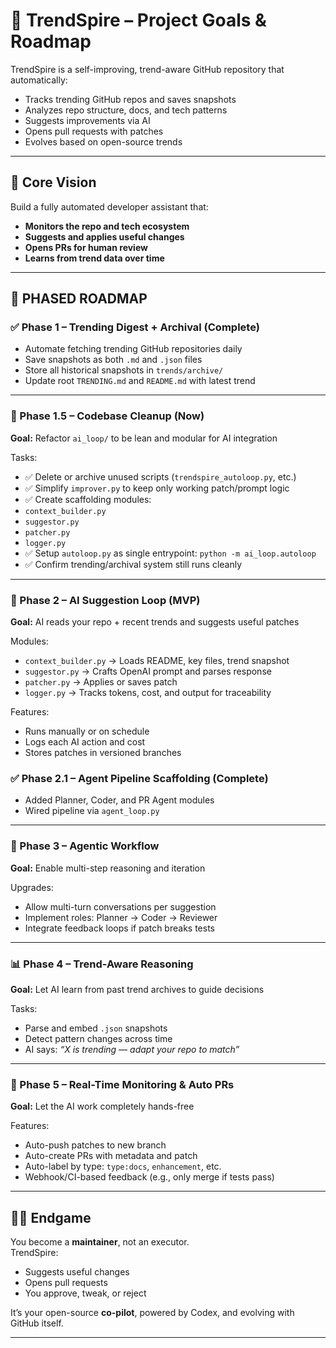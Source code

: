 # 🧠 TrendSpire – Project Goals & Roadmap

TrendSpire is a self-improving, trend-aware GitHub repository that automatically:
- Tracks trending GitHub repos and saves snapshots
- Analyzes repo structure, docs, and tech patterns
- Suggests improvements via AI
- Opens pull requests with patches
- Evolves based on open-source trends

---

## 🎯 Core Vision

Build a fully automated developer assistant that:
- **Monitors the repo and tech ecosystem**
- **Suggests and applies useful changes**
- **Opens PRs for human review**
- **Learns from trend data over time**

---

## 🧱 PHASED ROADMAP

### ✅ Phase 1 – Trending Digest + Archival (Complete)
- Automate fetching trending GitHub repositories daily
- Save snapshots as both `.md` and `.json` files
- Store all historical snapshots in `trends/archive/`
- Update root `TRENDING.md` and `README.md` with latest trend

---

### 🔧 Phase 1.5 – Codebase Cleanup (Now)
**Goal:** Refactor `ai_loop/` to be lean and modular for AI integration

Tasks:
 - ✅ Delete or archive unused scripts (`trendspire_autoloop.py`, etc.)
 - ✅ Simplify `improver.py` to keep only working patch/prompt logic
 - ✅ Create scaffolding modules:
  - `context_builder.py`
  - `suggestor.py`
  - `patcher.py`
  - `logger.py`
 - ✅ Setup `autoloop.py` as single entrypoint: `python -m ai_loop.autoloop`
 - ✅ Confirm trending/archival system still runs cleanly

---

### 🚀 Phase 2 – AI Suggestion Loop (MVP)
**Goal:** AI reads your repo + recent trends and suggests useful patches

Modules:
- `context_builder.py` → Loads README, key files, trend snapshot
- `suggestor.py` → Crafts OpenAI prompt and parses response
- `patcher.py` → Applies or saves patch
- `logger.py` → Tracks tokens, cost, and output for traceability

Features:
- Runs manually or on schedule
- Logs each AI action and cost
- Stores patches in versioned branches

### ✅ Phase 2.1 – Agent Pipeline Scaffolding (Complete)
- Added Planner, Coder, and PR Agent modules
- Wired pipeline via `agent_loop.py`


---

### 🧠 Phase 3 – Agentic Workflow
**Goal:** Enable multi-step reasoning and iteration

Upgrades:
- Allow multi-turn conversations per suggestion
- Implement roles: Planner → Coder → Reviewer
- Integrate feedback loops if patch breaks tests

---

### 📊 Phase 4 – Trend-Aware Reasoning
**Goal:** Let AI learn from past trend archives to guide decisions

Tasks:
- Parse and embed `.json` snapshots
- Detect pattern changes across time
- AI says: _“X is trending — adapt your repo to match”_

---

### 🔁 Phase 5 – Real-Time Monitoring & Auto PRs
**Goal:** Let the AI work completely hands-free

Features:
- Auto-push patches to new branch
- Auto-create PRs with metadata and patch
- Auto-label by type: `type:docs`, `enhancement`, etc.
- Webhook/CI-based feedback (e.g., only merge if tests pass)

---

## 🧑‍💻 Endgame

You become a **maintainer**, not an executor.  
TrendSpire:
- Suggests useful changes
- Opens pull requests
- You approve, tweak, or reject

It’s your open-source **co-pilot**, powered by Codex, and evolving with GitHub itself.

---
